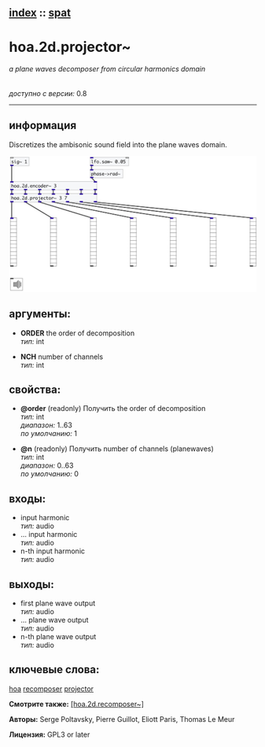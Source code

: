 [index](index.html) :: [spat](category_spat.html)
---

# hoa.2d.projector~

###### a plane waves decomposer from circular harmonics domain

*доступно с версии:* 0.8

---


## информация
Discretizes the ambisonic sound field into the plane waves domain.


[![example](../examples/img/hoa.2d.projector~.jpg)](../examples/pd/hoa.2d.projector~.pd)



## аргументы:

* **ORDER**
the order of decomposition<br>
_тип:_ int<br>

* **NCH**
number of channels<br>
_тип:_ int<br>





## свойства:

* **@order** (readonly)
Получить the order of decomposition<br>
_тип:_ int<br>
_диапазон:_ 1..63<br>
_по умолчанию:_ 1<br>

* **@n** (readonly)
Получить number of channels (planewaves)<br>
_тип:_ int<br>
_диапазон:_ 0..63<br>
_по умолчанию:_ 0<br>



## входы:

* input harmonic<br>
_тип:_ audio
* ... input harmonic<br>
_тип:_ audio
* n-th input harmonic<br>
_тип:_ audio



## выходы:

* first plane wave output<br>
_тип:_ audio
* ... plane wave output<br>
_тип:_ audio
* n-th plane wave output<br>
_тип:_ audio



## ключевые слова:

[hoa](keywords/hoa.html)
[recomposer](keywords/recomposer.html)
[projector](keywords/projector.html)



**Смотрите также:**
[\[hoa.2d.recomposer~\]](hoa.2d.recomposer~.html)




**Авторы:** Serge Poltavsky, Pierre Guillot, Eliott Paris, Thomas Le Meur




**Лицензия:** GPL3 or later





